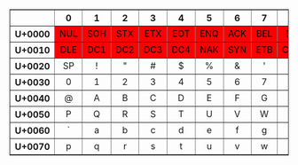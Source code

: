 <style> 
.no {background-color:red;color:black} 
.no2 {background-color:orange;color:black;} 
th,td { text-align: center; }</style>
<table class="UniTable script-Latn" border="1" cellspacing="0" cellpadding="2">

<tbody><tr lang="fr" class="lang-fr script-Latn">
<th scope="row" lang="fr" class="UniRow lang-fr script-Latn" title="Code d’écriture : Latn."><br />
</th><th scope="col" class="UniCol">0</th><th scope="col" class="UniCol">1</th><th scope="col" class="UniCol">2</th><th scope="col" class="UniCol">3</th><th scope="col" class="UniCol">4</th><th scope="col" class="UniCol">5</th><th scope="col" class="UniCol">6</th><th scope="col" class="UniCol">7</th><th scope="col" class="UniCol">8</th><th scope="col" class="UniCol">9</th><th scope="col" class="UniCol">A</th><th scope="col" class="UniCol">B</th><th scope="col" class="UniCol">C</th><th scope="col" class="UniCol">D</th><th scope="col" class="UniCol">E</th><th scope="col" class="UniCol">F</th>
</tr>
<tr>
<th scope="row" lang="fr" class="UniRow lang-fr script-Latn">U+0000
</th>
<td class="no"><span class="UniCtrl" title="U+0000 &lt;contrôle&gt; nul (caractère de bourrage)">NUL</span>
</td>
<td class="no"><span class="UniCtrl" title="U+0001 &lt;contrôle&gt; début d’entête">SOH</span>
</td>
<td class="no"><span class="UniCtrl" title="U+0002 &lt;contrôle&gt; début de texte">STX</span>
</td>
<td class="no"><span class="UniCtrl" title="U+0003 &lt;contrôle&gt; fin de texte">ETX</span>
</td>
<td class="no"><span class="UniCtrl" title="U+0004 &lt;contrôle&gt; fin de transmission">EOT</span>
</td>
<td class="no"><span class="UniCtrl" title="U+0005 &lt;contrôle&gt; requête">ENQ</span>
</td>
<td class="no"><span class="UniCtrl" title="U+0006 &lt;contrôle&gt; accusé de réception &#91;positif&#93;">ACK</span>
</td>
<td class="no"><span class="UniCtrl" title="U+0007 &lt;contrôle&gt; sonnerie">BEL</span>
</td>
<td class="no"><span class="UniCtrl" title="U+0008 &lt;contrôle&gt; espace arrière">BS</span>
</td>
<td class="no"><span class="UniCtrl" title="U+0009 &lt;contrôle&gt; tabulation horizontale">HT</span>
</td>
<td class="no"><span class="UniCtrl" title="U+000A &lt;contrôle&gt; passage à la ligne">LF</span>
</td>
<td class="no"><span class="UniCtrl" title="U+000B &lt;contrôle&gt; tabulation verticale">VT</span>
</td>
<td class="no"><span class="UniCtrl" title="U+000C &lt;contrôle&gt; saut de page">FF</span>
</td>
<td class="no"><span class="UniCtrl" title="U+000D &lt;contrôle&gt; retour de chariot">CR</span>
</td>
<td class="no"><span class="UniCtrl" title="U+000E &lt;contrôle&gt; hors code, remplacement verrouillé un">SO</span>
</td>
<td class="no"><span class="UniCtrl" title="U+000F &lt;contrôle&gt; en code, remplacement verrouillé zéro">SI</span>
</td></tr>
<tr>
<th scope="row" lang="fr" class="UniRow lang-fr script-Latn">U+0010
</th>
<td class="no"><span class="UniCtrl" title="U+0010 &lt;contrôle&gt; échappement de transmission">DLE</span>
</td>
<td class="no"><span class="UniCtrl" title="U+0011 &lt;contrôle&gt; contrôle de dispositif un">DC1</span>
</td>
<td class="no"><span class="UniCtrl" title="U+0012 &lt;contrôle&gt; contrôle de dispositif deux">DC2</span>
</td>
<td class="no"><span class="UniCtrl" title="U+0013 &lt;contrôle&gt; contrôle de dispositif trois">DC3</span>
</td>
<td class="no"><span class="UniCtrl" title="U+0014 &lt;contrôle&gt; contrôle de dispositif quatre">DC4</span>
</td>
<td class="no"><span class="UniCtrl" title="U+0015 &lt;contrôle&gt; accusé de réception négatif">NAK</span>
</td>
<td class="no"><span class="UniCtrl" title="U+0016 &lt;contrôle&gt; synchronisation">SYN</span>
</td>
<td class="no"><span class="UniCtrl" title="U+0017 &lt;contrôle&gt; fin de bloc de transmission">ETB</span>
</td>
<td class="no"><span class="UniCtrl" title="U+0018 &lt;contrôle&gt; annulation">CAN</span>
</td>
<td class="no"><span class="UniCtrl" title="U+0019 &lt;contrôle&gt; fin de support">EM</span>
</td>
<td class="no"><span class="UniCtrl" title="U+001A &lt;contrôle&gt; substitution">SUB</span>
</td>
<td class="no"><span class="UniCtrl" title="U+001B &lt;contrôle&gt; échappement">ESC</span>
</td>
<td class="no"><span class="UniCtrl" title="U+001C &lt;contrôle&gt; séparateur de fichiers">FS</span>
</td>
<td class="no"><span class="UniCtrl" title="U+001D &lt;contrôle&gt; séparateur de groupes">GS</span>
</td>
<td class="no"><span class="UniCtrl" title="U+001E &lt;contrôle&gt; séparateur d’enregistrements, séparateur d’articles">RS</span>
</td>
<td class="no"><span class="UniCtrl" title="U+001F &lt;contrôle&gt; séparateur de sous-articles">US</span>
</td></tr>
<tr>
<th scope="row" lang="fr" class="UniRow lang-fr script-Latn">U+0020
</th>
<td><span class="UniCtrl" title="U+0020 espace">SP</span>
</td>
<td><span class="Uni" title="U+0021 point d’exclamation">!</span>
</td>
<td><span class="Uni" title="U+0022 guillemet anglais">&quot;</span>
</td>
<td><span class="Uni" title="U+0023 croisillon">#</span>
</td>
<td><span class="Uni" title="U+0024 symbole dollar">$</span>
</td>
<td><span class="Uni" title="U+0025 symbole pour cent">%</span>
</td>
<td><span class="Uni" title="U+0026 perluète">&amp;</span>
</td>
<td><span class="Uni" title="U+0027 apostrophe">'</span>
</td>
<td><span class="Uni" title="U+0028 parenthèse gauche">(</span>
</td>
<td><span class="Uni" title="U+0029 parenthèse droite">)</span>
</td>
<td><span class="Uni" title="U+002A astérisque">*</span>
</td>
<td><span class="Uni" title="U+002B signe plus">+</span>
</td>
<td><span class="Uni" title="U+002C virgule">,</span>
</td>
<td><span class="Uni" title="U+002D trait d’union-signe moins">-</span>
</td>
<td><span class="Uni" title="U+002E point">.</span>
</td>
<td><span class="Uni" title="U+002F barre oblique">/</span>
</td></tr>
<tr>
<th scope="row" lang="fr" class="UniRow lang-fr script-Latn">U+0030
</th>
<td><span class="Uni" title="U+0030 chiffre zéro">0</span>
</td>
<td><span class="Uni" title="U+0031 chiffre un">1</span>
</td>
<td><span class="Uni" title="U+0032 chiffre deux">2</span>
</td>
<td><span class="Uni" title="U+0033 chiffre trois">3</span>
</td>
<td><span class="Uni" title="U+0034 chiffre quatre">4</span>
</td>
<td><span class="Uni" title="U+0035 chiffre cinq">5</span>
</td>
<td><span class="Uni" title="U+0036 chiffre six">6</span>
</td>
<td><span class="Uni" title="U+0037 chiffre sept">7</span>
</td>
<td><span class="Uni" title="U+0038 chiffre huit">8</span>
</td>
<td><span class="Uni" title="U+0039 chiffre neuf">9</span>
</td>
<td><span class="Uni" title="U+003A deux-points">:</span>
</td>
<td><span class="Uni" title="U+003B point-virgule">;</span>
</td>
<td class="no2"><span class="Uni" title="U+003C signe inférieur à">&lt;</span>
</td>
<td><span class="Uni" title="U+003D signe égal à">=</span>
</td>
<td class="no2"><span class="Uni" title="U+003E signe supérieur à">&gt;</span>
</td>
<td><span class="Uni" title="U+003F point d’interrogation">?</span>
</td></tr>
<tr>
<th scope="row" lang="fr" class="UniRow lang-fr script-Latn">U+0040
</th>
<td><span class="Uni" title="U+0040 arobase">@</span>
</td>
<td><span class="Uni" title="U+0041 lettre latine majuscule A">A</span>
</td>
<td><span class="Uni" title="U+0042 lettre latine majuscule B">B</span>
</td>
<td><span class="Uni" title="U+0043 lettre latine majuscule C">C</span>
</td>
<td><span class="Uni" title="U+0044 lettre latine majuscule D">D</span>
</td>
<td><span class="Uni" title="U+0045 lettre latine majuscule E">E</span>
</td>
<td><span class="Uni" title="U+0046 lettre latine majuscule F">F</span>
</td>
<td><span class="Uni" title="U+0047 lettre latine majuscule G">G</span>
</td>
<td><span class="Uni" title="U+0048 lettre latine majuscule H">H</span>
</td>
<td><span class="Uni" title="U+0049 lettre latine majuscule I">I</span>
</td>
<td><span class="Uni" title="U+004A lettre latine majuscule J">J</span>
</td>
<td><span class="Uni" title="U+004B lettre latine majuscule K">K</span>
</td>
<td><span class="Uni" title="U+004C lettre latine majuscule L">L</span>
</td>
<td><span class="Uni" title="U+004D lettre latine majuscule M">M</span>
</td>
<td><span class="Uni" title="U+004E lettre latine majuscule N">N</span>
</td>
<td><span class="Uni" title="U+004F lettre latine majuscule O">O</span>
</td></tr>
<tr>
<th scope="row" lang="fr" class="UniRow lang-fr script-Latn">U+0050
</th>
<td><span class="Uni" title="U+0050 lettre latine majuscule P">P</span>
</td>
<td><span class="Uni" title="U+0051 lettre latine majuscule Q">Q</span>
</td>
<td><span class="Uni" title="U+0052 lettre latine majuscule R">R</span>
</td>
<td><span class="Uni" title="U+0053 lettre latine majuscule S">S</span>
</td>
<td><span class="Uni" title="U+0054 lettre latine majuscule T">T</span>
</td>
<td><span class="Uni" title="U+0055 lettre latine majuscule U">U</span>
</td>
<td><span class="Uni" title="U+0056 lettre latine majuscule V">V</span>
</td>
<td><span class="Uni" title="U+0057 lettre latine majuscule W">W</span>
</td>
<td><span class="Uni" title="U+0058 lettre latine majuscule X">X</span>
</td>
<td><span class="Uni" title="U+0059 lettre latine majuscule Y">Y</span>
</td>
<td><span class="Uni" title="U+005A lettre latine majuscule Z">Z</span>
</td>
<td><span class="Uni" title="U+005B crochet gauche">&#91;</span>
</td>
<td class="no2"><span class="Uni" title="U+005C barre oblique inversée">&#92;</span>
</td>
<td><span class="Uni" title="U+005D crochet droit">&#93;</span>
</td>
<td><span class="Uni" title="U+005E accent circonflexe">^</span>
</td>
<td><span class="Uni" title="U+005F tiret bas">_</span>
</td></tr>
<tr>
<th scope="row" lang="fr" class="UniRow lang-fr script-Latn">U+0060
</th>
<td><span class="Uni" title="U+0060 accent grave">`</span>
</td>
<td><span class="Uni" title="U+0061 lettre latine minuscule a">a</span>
</td>
<td><span class="Uni" title="U+0062 lettre latine minuscule b">b</span>
</td>
<td><span class="Uni" title="U+0063 lettre latine minuscule c">c</span>
</td>
<td><span class="Uni" title="U+0064 lettre latine minuscule d">d</span>
</td>
<td><span class="Uni" title="U+0065 lettre latine minuscule e">e</span>
</td>
<td><span class="Uni" title="U+0066 lettre latine minuscule f">f</span>
</td>
<td><span class="Uni" title="U+0067 lettre latine minuscule g">g</span>
</td>
<td><span class="Uni" title="U+0068 lettre latine minuscule h">h</span>
</td>
<td><span class="Uni" title="U+0069 lettre latine minuscule i">i</span>
</td>
<td><span class="Uni" title="U+006A lettre latine minuscule j">j</span>
</td>
<td><span class="Uni" title="U+006B lettre latine minuscule k">k</span>
</td>
<td><span class="Uni" title="U+006C lettre latine minuscule l">l</span>
</td>
<td><span class="Uni" title="U+006D lettre latine minuscule m">m</span>
</td>
<td><span class="Uni" title="U+006E lettre latine minuscule n">n</span>
</td>
<td><span class="Uni" title="U+006F lettre latine minuscule o">o</span>
</td></tr>
<tr>
<th scope="row" lang="fr" class="UniRow lang-fr script-Latn">U+0070
</th>
<td><span class="Uni" title="U+0070 lettre latine minuscule p">p</span>
</td>
<td><span class="Uni" title="U+0071 lettre latine minuscule q">q</span>
</td>
<td><span class="Uni" title="U+0072 lettre latine minuscule r">r</span>
</td>
<td><span class="Uni" title="U+0073 lettre latine minuscule s">s</span>
</td>
<td><span class="Uni" title="U+0074 lettre latine minuscule t">t</span>
</td>
<td><span class="Uni" title="U+0075 lettre latine minuscule u">u</span>
</td>
<td><span class="Uni" title="U+0076 lettre latine minuscule v">v</span>
</td>
<td><span class="Uni" title="U+0077 lettre latine minuscule w">w</span>
</td>
<td><span class="Uni" title="U+0078 lettre latine minuscule x">x</span>
</td>
<td><span class="Uni" title="U+0079 lettre latine minuscule y">y</span>
</td>
<td><span class="Uni" title="U+007A lettre latine minuscule z">z</span>
</td>
<td class="no2"><span class="Uni" title="U+007B accolade gauche">&#123;</span>
</td>
<td class="no2"><span class="Uni" title="U+007C barre verticale">&#124;</span>
</td>
<td class="no2"><span class="Uni" title="U+007D accolade droite">&#125;</span>
</td>
<td><span class="Uni" title="U+007E tilde">~</span>
</td>
<td class="no"><span class="UniCtrl" title="U+007F &lt;contrôle&gt; suppression">DEL</span>
</td></tr></tbody></table>
</body></html>